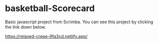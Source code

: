 # basketball-Scorecard
Basic javascript project from Scrimba.
You can see this project by clicking the link down below.


https://relaxed-crepe-9fa3cd.netlify.app/
